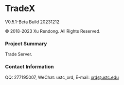# TradeX
V0.5.1-Beta Build 20231212

© 2018-2023 Xu Rendong. All Rights Reserved.

### Project Summary
Trade Server.

### Contact Information
QQ: 277195007, WeChat: ustc_xrd, E-mail: xrd@ustc.edu
